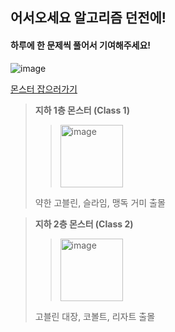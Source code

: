
## 어서오세요 알고리즘 던전에!

#### 하루에 한 문제씩 풀어서 기여해주세요!

![image](https://user-images.githubusercontent.com/67668805/147517578-ae95fef6-8fe5-4298-a027-c3877c9e9621.png)



[몬스터 잡으러가기](https://solved.ac/class)  

> **지하 1층 몬스터 (Class 1)**
> > <img width="100" alt="image" src="https://user-images.githubusercontent.com/67668805/147516382-02972d2b-24ea-400d-b8d3-b2219661f4a0.png">
> 약한 고블린, 슬라임, 맹독 거미 출몰   

> **지하 2층 몬스터 (Class 2)**
> > <img width="100" alt="image" src="https://user-images.githubusercontent.com/67668805/147516594-ca9461c3-2616-45a9-8374-23e29973995b.png">
> 고블린 대장, 코볼트, 리자트 출몰
